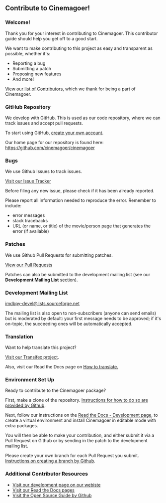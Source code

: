 ## Contribute to Cinemagoer!

### Welcome!

Thank you for your interest in contributing to Cinemagoer. This contributor guide should help you get off to a good start.

We want to make contributing to this project as easy and transparent as possible, whether it's:

-   Reporting a bug
-   Submitting a patch
-   Proposing new features
-  And more!

[View our list of Contributors](https://cinemagoer.readthedocs.io/en/latest/credits.html), which we thank for being a part of Cinemagoer.

### GitHub Repository

We develop with GitHub. This is used as our code repository, where we can track issues and accept pull requests.

To start using GitHub, [create your own account](https://github.com/signup).

Our home page for our repository is found here: https://github.com/cinemagoer/cinemagoer

### Bugs

We use Github Issues to track issues. 

[Visit our Issue Tracker](https://github.com/cinemagoer/cinemagoer/issues)

Before filing any new issue, please check if it has been already reported.

Please report all information needed to reproduce the error. Remember to include:
-   error messages
-   stack tracebacks
-   URL (or name, or title) of the movie/person page that generates the error (if available)

### Patches

We use Github Pull Requests for submitting patches. 

[View our Pull Requests](https://github.com/cinemagoer/cinemagoer/pulls)

Patches can also be submitted to the development mailing list (see our **Development Mailing List** section).

### Development Mailing List

imdbpy-devel@lists.sourceforge.net

The mailing list is also open to non-subscribers (anyone can send emails) but is moderated by default: your first message needs to be approved; if it's on-topic, the succeeding ones will be automatically accepted.

### Translation

Want to help translate this project? 

[Visit our Transifex project](https://explore.transifex.com/davide_alberani/imdbpy/).

Also, visit our Read the Docs page on [How to translate.](https://cinemagoer.readthedocs.io/en/latest/devel/translate.html)

### Environment Set Up

Ready to contribute to the Cinemagoer package? 

First, make a clone of the repository. [Instructions for how to do so are provided by Github](https://docs.github.com/en/desktop/contributing-and-collaborating-using-github-desktop/adding-and-cloning-repositories/cloning-and-forking-repositories-from-github-desktop). 

Next, follow our instructions on the [Read the Docs - Development page](https://cinemagoer.readthedocs.io/en/latest/devel/index.html), to create a virtual environment and install Cinemagoer in editable mode with extra packages. 

You will then be able to make your contribution, and either submit it via a Pull Request on Github or by sending in the patch to the development mailing list.

Please create your own branch for each Pull Request you submit. [Instructions on creating a branch by Github](https://docs.github.com/en/desktop/contributing-and-collaborating-using-github-desktop/making-changes-in-a-branch/managing-branches).

### Additional Contributor Resources

- [Visit our development page on our webiste](https://cinemagoer.github.io/development/)
- [Visit our Read the Docs pages](https://cinemagoer.readthedocs.io/en/latest/index.html)
- [Visit the Open Source Guide by Github](https://opensource.guide/how-to-contribute/) 

